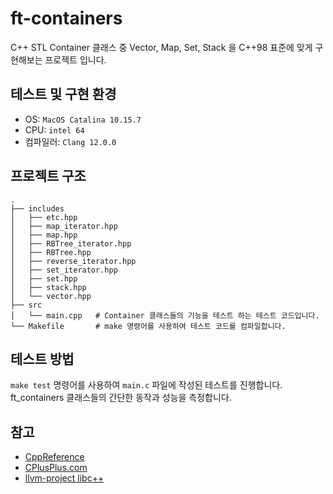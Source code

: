 # ft-containers

C++ STL Container 클래스 중 Vector, Map, Set, Stack 을 C++98 표준에 맞게 구현해보는 프로젝트 입니다.

## 테스트 및 구현 환경

-   OS: `MacOS Catalina 10.15.7`
-   CPU: `intel 64`
-   컴파일러: `Clang 12.0.0`

## 프로젝트 구조

```
.
├── includes
│   ├── etc.hpp
│   ├── map_iterator.hpp
│   ├── map.hpp
│   ├── RBTree_iterator.hpp
│   ├── RBTree.hpp
│   ├── reverse_iterator.hpp
│   ├── set_iterator.hpp
│   ├── set.hpp
│   ├── stack.hpp
│   └── vector.hpp
├── src
│   └── main.cpp   # Container 클래스들의 기능을 테스트 하는 테스트 코드입니다.
└── Makefile       # make 명령어를 사용하여 테스트 코드를 컴파일합니다.
```

## 테스트 방법

`make test` 명령어를 사용하여 `main.c` 파일에 작성된 테스트를 진행합니다.  
ft_containers 클래스들의 간단한 동작과 성능을 측정합니다.

## 참고

-   [CppReference](https://en.cppreference.com/w/)
-   [CPlusPlus.com](https://cplusplus.com/reference/)
-   [llvm-project libc++](https://github.com/llvm/llvm-project)
